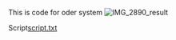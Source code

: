 This is code for oder system
![IMG_2890_result](https://github.com/user-attachments/assets/3f0f878b-6427-4b5c-a8c8-c5c46178e331)

Script[script.txt](https://github.com/user-attachments/files/22979219/script.txt)
